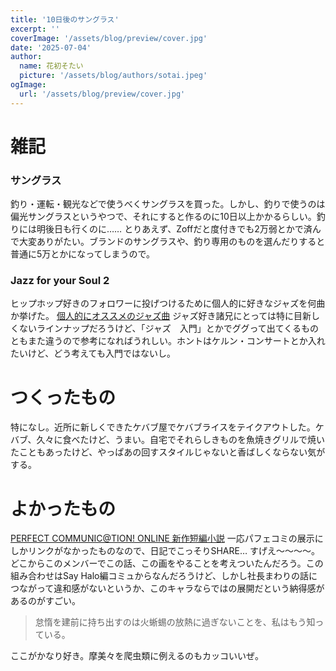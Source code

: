 ```yaml
---
title: '10日後のサングラス'
excerpt: ''
coverImage: '/assets/blog/preview/cover.jpg'
date: '2025-07-04'
author:
  name: 花初そたい
  picture: '/assets/blog/authors/sotai.jpeg'
ogImage:
  url: '/assets/blog/preview/cover.jpg'
---
```

# 雑記
### サングラス
釣り・運転・観光などで使うべくサングラスを買った。しかし、釣りで使うのは偏光サングラスというやつで、それにすると作るのに10日以上かかるらしい。釣りには明後日も行くのに……
とりあえず、Zoffだと度付きでも2万弱とかで済んで大変ありがたい。ブランドのサングラスや、釣り専用のものを選んだりすると普通に5万とかになってしまうので。

### Jazz for your Soul 2
ヒップホップ好きのフォロワーに投げつけるために個人的に好きなジャズを何曲か挙げた。
[個人的にオススメのジャズ曲](https://priest-tea.hatenablog.com/entry/2025/07/03/233346)
ジャズ好き諸兄にとっては特に目新しくないラインナップだろうけど、「ジャズ　入門」とかでググって出てくるものともまた違うので参考になればうれしい。ホントはケルン・コンサートとか入れたいけど、どう考えても入門ではないし。

# つくったもの
特になし。近所に新しくできたケバブ屋でケバブライスをテイクアウトした。ケバブ、久々に食べたけど、うまい。自宅でそれらしきものを魚焼きグリルで焼いたこともあったけど、やっぱあの回すスタイルじゃないと香ばしくならない気がする。

# よかったもの
[PERFECT COMMUNIC@TION! ONLINE 新作短編小説](https://note.com/apricotsister/n/n29b18f7d3e98?sub_rt=share_pb)
一応パフェコミの展示にしかリンクがなかったものなので、日記でこっそりSHARE…
すげえ～～～～。どこからこのメンバーでこの話、この画をやることを考えついたんだろう。この組み合わせはSay Halo編コミュからなんだろうけど、しかし社長まわりの話につながって違和感がないというか、このキャラならではの展開だという納得感があるのがすごい。
> 怠惰を建前に持ち出すのは火蜥蜴の放熱に過ぎないことを、私はもう知っている。

ここがかなり好き。摩美々を爬虫類に例えるのもカッコいいぜ。